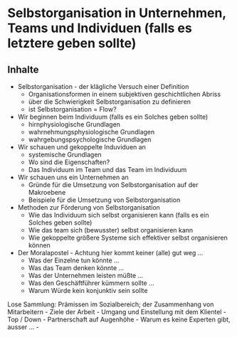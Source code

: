 
# Selbstorganisation in Unternehmen, Teams und Individuen (falls es letztere geben sollte)

## Inhalte

- Selbstorganisation - der klägliche Versuch einer Definition
  - Organisationsformen in einem subjektiven geschichtlichen Abriss
  - über die Schwierigkeit Selbstorganisation zu definieren
  - ist Selbstorganisation = Flow?
- Wir beginnen beim Individuum (falls es ein Solches geben sollte)
  - hirnphysiologische Grundlagen
  - wahrnehmungsphysiologische Grundlagen
  - wahrgebungspsychologische Grundlagen
- Wir schauen und gekoppelte Induviduen an
  - systemische Grundlagen
  - Wo sind die Eigenschaften?
  - Das Individuum im Team und das Team im Individuum
- Wir schauen uns ein Unternehmen an
  - Gründe für die Umsetzung von Selbstorganisation auf der Makroebene
  - Beispiele für die Umsetzung von Selbstorganisation
- Methoden zur Förderung von Selbstorganisation
  - Wie das Individuum sich selbst organisieren kann (falls es ein Solches geben sollte)
  - Wie das team sich (bewusster) selbst organisieren kann
  - Wie gekoppelte größere Systeme sich effektiver selbst organisieren können
- Der Moralapostel - Achtung hier kommt keiner (alle) gut weg ...
  - Was der Einzelne tun könnte ...
  - Was das Team denken könnte ...
  - Was der Unternehmen leisten müßte ...
  - Was den Geschäftführer kümmern sollte ...
  - Warum Würde kein konjunktiv sein sollte


Lose Sammlung: Prämissen im Sozialbereich; der Zusammenhang von Mitarbeitern - Ziele der Arbeit - Umgang und Einstellung mit dem Klientel - Top / Down - Partnerschaft auf Augenhöhe - Warum es keine Experten gibt, ausser ... - 
